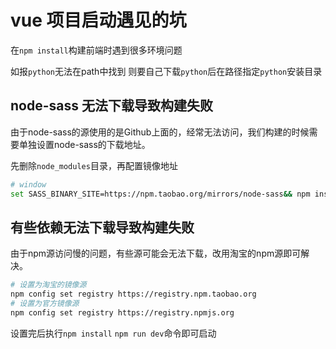 # vue 项目启动遇见的坑

在`npm install`构建前端时遇到很多环境问题

如报`python`无法在path中找到 则要自己下载`python`后在路径指定`python`安装目录

## node-sass 无法下载导致构建失败

由于node-sass的源使用的是Github上面的，经常无法访问，我们构建的时候需要单独设置node-sass的下载地址。

先删除`node_modules`目录，再配置镜像地址

```bash
# window
set SASS_BINARY_SITE=https://npm.taobao.org/mirrors/node-sass&& npm install node-sass
```

## 有些依赖无法下载导致构建失败

由于npm源访问慢的问题，有些源可能会无法下载，改用淘宝的npm源即可解决。

```bash
# 设置为淘宝的镜像源
npm config set registry https://registry.npm.taobao.org
# 设置为官方镜像源
npm config set registry https://registry.npmjs.org
```

设置完后执行`npm install`  `npm run dev`命令即可启动
